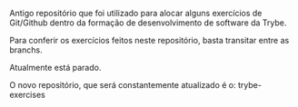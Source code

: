 Antigo repositório que foi utilizado para alocar alguns exercícios de Git/Github dentro da formação de desenvolvimento de software da Trybe.

Para conferir os exercícios feitos neste repositório, basta transitar entre as branchs.

Atualmente está parado.

O novo repositório, que será constantemente atualizado é o: trybe-exercises

